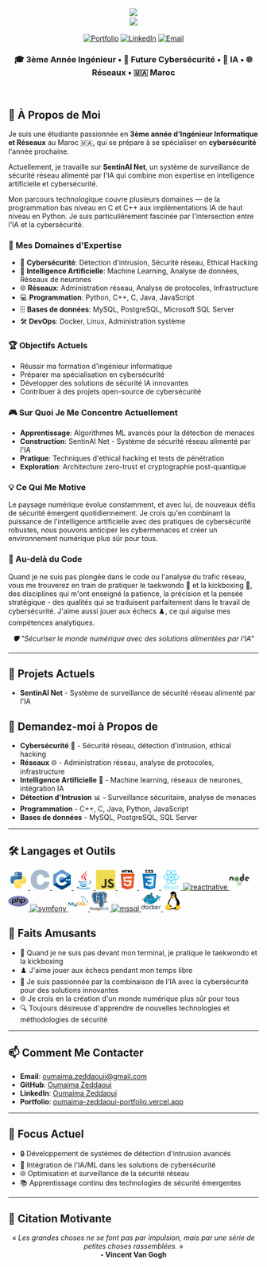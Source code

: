 <div align="center">
  <img src="https://capsule-render.vercel.app/api?type=waving&color=0:1a1a1a,30:2d2d2d,70:1e3a8a,100:1a1a1a&height=200&section=header&text=Oumaima%20Zeddaoui&fontSize=70&fontAlignY=35&animation=fadeIn&fontColor=ffffff" />
</div>

<div align="center">
  <img src="https://readme-typing-svg.herokuapp.com/?font=Fira%20Code&size=24&center=true&vCenter=true&width=800&height=70&duration=4000&lines=👋+Salut!+Je+suis+Oumaima;🎓+Étudiante+Ingénieur+Informatique+%26+Réseaux;🔐+Future+Spécialiste+en+Cybersécurité;🚀+Bienvenue+sur+mon+profil!" />
</div>

<div align="center">

[![Portfolio](https://img.shields.io/badge/🌐%20Portfolio-oumaima--zeddaoui--portfolio.vercel.app-1e3a8a?style=for-the-badge&logo=vercel&logoColor=white)](https://oumaima-zeddaoui-portfolio.vercel.app/)
[![LinkedIn](https://img.shields.io/badge/💼%20LinkedIn-Oumaima%20Zeddaoui-0077B5?style=for-the-badge&logo=linkedin&logoColor=white)](https://www.linkedin.com/in/oumaima-zeddaoui-733764321/)
[![Email](https://img.shields.io/badge/📧%20Email-Contact-D14836?style=for-the-badge&logo=gmail&logoColor=white)](mailto:oumaima.zeddaouii@gmail.com)

</div>

<h3 align="center">🎓 3ème Année Ingénieur • 🔐 Future Cybersécurité • 🤖 IA • 🌐 Réseaux • 🇲🇦 Maroc</h3>

<br/>

## 🚀 À Propos de Moi

Je suis une étudiante passionnée en **3ème année d'Ingénieur Informatique et Réseaux** au Maroc 🇲🇦, qui se prépare à se spécialiser en **cybersécurité** l'année prochaine.

Actuellement, je travaille sur **SentinAI Net**, un système de surveillance de sécurité réseau alimenté par l'IA qui combine mon expertise en intelligence artificielle et cybersécurité.

Mon parcours technologique couvre plusieurs domaines — de la programmation bas niveau en C et C++ aux implémentations IA de haut niveau en Python. Je suis particulièrement fascinée par l'intersection entre l'IA et la cybersécurité.

### 🎯 Mes Domaines d'Expertise

- 🔐 **Cybersécurité**: Détection d'intrusion, Sécurité réseau, Ethical Hacking
- 🤖 **Intelligence Artificielle**: Machine Learning, Analyse de données, Réseaux de neurones  
- 🌐 **Réseaux**: Administration réseau, Analyse de protocoles, Infrastructure
- 💻 **Programmation**: Python, C++, C, Java, JavaScript
- 🗄️ **Bases de données**: MySQL, PostgreSQL, Microsoft SQL Server
- 🛠️ **DevOps**: Docker, Linux, Administration système

### 🏆 Objectifs Actuels

- Réussir ma formation d'ingénieur informatique
- Préparer ma spécialisation en cybersécurité
- Développer des solutions de sécurité IA innovantes
- Contribuer à des projets open-source de cybersécurité

### 🎮 Sur Quoi Je Me Concentre Actuellement

- **Apprentissage**: Algorithmes ML avancés pour la détection de menaces
- **Construction**: SentinAI Net - Système de sécurité réseau alimenté par l'IA
- **Pratique**: Techniques d'ethical hacking et tests de pénétration
- **Exploration**: Architecture zero-trust et cryptographie post-quantique

### 💡 Ce Qui Me Motive

Le paysage numérique évolue constamment, et avec lui, de nouveaux défis de sécurité émergent quotidiennement. Je crois qu'en combinant la puissance de l'intelligence artificielle avec des pratiques de cybersécurité robustes, nous pouvons anticiper les cybermenaces et créer un environnement numérique plus sûr pour tous.

### 🥋 Au-delà du Code

Quand je ne suis pas plongée dans le code ou l'analyse du trafic réseau, vous me trouverez en train de pratiquer le taekwondo 🥋 et la kickboxing 🥊, des disciplines qui m'ont enseigné la patience, la précision et la pensée stratégique - des qualités qui se traduisent parfaitement dans le travail de cybersécurité. J'aime aussi jouer aux échecs ♟️, ce qui aiguise mes compétences analytiques.

<p align="center"><em>🛡️ "Sécuriser le monde numérique avec des solutions alimentées par l'IA"</em></p>

---

## 🔭 Projets Actuels

- **SentinAI Net** - Système de surveillance de sécurité réseau alimenté par l'IA

## 💬 Demandez-moi à Propos de

- **Cybersécurité** 🔐 - Sécurité réseau, détection d'intrusion, ethical hacking
- **Réseaux** 🌐 - Administration réseau, analyse de protocoles, infrastructure  
- **Intelligence Artificielle** 🤖 - Machine learning, réseaux de neurones, intégration IA
- **Détection d'Intrusion** 📊 - Surveillance sécuritaire, analyse de menaces
- **Programmation** - C++, C, Java, Python, JavaScript
- **Bases de données** - MySQL, PostgreSQL, SQL Server

---

## 🛠️ Langages et Outils

<p align="left"> 
  <a href="https://www.python.org" target="_blank" rel="noreferrer"> 
    <img src="https://raw.githubusercontent.com/devicons/devicon/master/icons/python/python-original.svg" alt="python" width="40" height="40"/> 
  </a> 
  <a href="https://www.cprogramming.com/" target="_blank" rel="noreferrer"> 
    <img src="https://raw.githubusercontent.com/devicons/devicon/master/icons/c/c-original.svg" alt="c" width="40" height="40"/> 
  </a> 
  <a href="https://www.w3schools.com/cpp/" target="_blank" rel="noreferrer"> 
    <img src="https://raw.githubusercontent.com/devicons/devicon/master/icons/cplusplus/cplusplus-original.svg" alt="cplusplus" width="40" height="40"/> 
  </a> 
  <a href="https://www.java.com" target="_blank" rel="noreferrer"> 
    <img src="https://raw.githubusercontent.com/devicons/devicon/master/icons/java/java-original.svg" alt="java" width="40" height="40"/> 
  </a> 
  <a href="https://developer.mozilla.org/en-US/docs/Web/JavaScript" target="_blank" rel="noreferrer"> 
    <img src="https://raw.githubusercontent.com/devicons/devicon/master/icons/javascript/javascript-original.svg" alt="javascript" width="40" height="40"/> 
  </a> 
  <a href="https://www.w3.org/html/" target="_blank" rel="noreferrer"> 
    <img src="https://raw.githubusercontent.com/devicons/devicon/master/icons/html5/html5-original-wordmark.svg" alt="html5" width="40" height="40"/> 
  </a> 
  <a href="https://www.w3schools.com/css/" target="_blank" rel="noreferrer"> 
    <img src="https://raw.githubusercontent.com/devicons/devicon/master/icons/css3/css3-original-wordmark.svg" alt="css3" width="40" height="40"/> 
  </a> 
  <a href="https://reactjs.org/" target="_blank" rel="noreferrer"> 
    <img src="https://raw.githubusercontent.com/devicons/devicon/master/icons/react/react-original-wordmark.svg" alt="react" width="40" height="40"/> 
  </a> 
  <a href="https://reactnative.dev/" target="_blank" rel="noreferrer"> 
    <img src="https://reactnative.dev/img/header_logo.svg" alt="reactnative" width="40" height="40"/> 
  </a> 
  <a href="https://nodejs.org" target="_blank" rel="noreferrer"> 
    <img src="https://raw.githubusercontent.com/devicons/devicon/master/icons/nodejs/nodejs-original-wordmark.svg" alt="nodejs" width="40" height="40"/> 
  </a> 
  <a href="https://www.php.net" target="_blank" rel="noreferrer"> 
    <img src="https://raw.githubusercontent.com/devicons/devicon/master/icons/php/php-original.svg" alt="php" width="40" height="40"/> 
  </a> 
  <a href="https://symfony.com" target="_blank" rel="noreferrer"> 
    <img src="https://symfony.com/logos/symfony_black_03.svg" alt="symfony" width="40" height="40"/> 
  </a> 
  <a href="https://www.mysql.com/" target="_blank" rel="noreferrer"> 
    <img src="https://raw.githubusercontent.com/devicons/devicon/master/icons/mysql/mysql-original-wordmark.svg" alt="mysql" width="40" height="40"/> 
  </a> 
  <a href="https://www.postgresql.org" target="_blank" rel="noreferrer"> 
    <img src="https://raw.githubusercontent.com/devicons/devicon/master/icons/postgresql/postgresql-original-wordmark.svg" alt="postgresql" width="40" height="40"/> 
  </a> 
  <a href="https://www.microsoft.com/en-us/sql-server" target="_blank" rel="noreferrer"> 
    <img src="https://www.svgrepo.com/show/303229/microsoft-sql-server-logo.svg" alt="mssql" width="40" height="40"/> 
  </a> 
  <a href="https://www.docker.com/" target="_blank" rel="noreferrer"> 
    <img src="https://raw.githubusercontent.com/devicons/devicon/master/icons/docker/docker-original-wordmark.svg" alt="docker" width="40" height="40"/> 
  </a> 
  <a href="https://www.linux.org/" target="_blank" rel="noreferrer"> 
    <img src="https://raw.githubusercontent.com/devicons/devicon/master/icons/linux/linux-original.svg" alt="linux" width="40" height="40"/> 
  </a> 
</p>

## 🎯 Faits Amusants

- 🥋 Quand je ne suis pas devant mon terminal, je pratique le taekwondo et la kickboxing
- ♟️ J'aime jouer aux échecs pendant mon temps libre
- 🧠 Je suis passionnée par la combinaison de l'IA avec la cybersécurité pour des solutions innovantes
- 🌐 Je crois en la création d'un monde numérique plus sûr pour tous
- 🔍 Toujours désireuse d'apprendre de nouvelles technologies et méthodologies de sécurité

---

## 📫 Comment Me Contacter

- **Email**: oumaima.zeddaouii@gmail.com
- **GitHub**: [Oumaima Zeddaoui](https://github.com/oumaimazeddaoui)
- **LinkedIn**: [Oumaima Zeddaoui](https://www.linkedin.com/in/oumaima-zeddaoui-733764321/)
- **Portfolio**: [oumaima-zeddaoui-portfolio.vercel.app](https://oumaima-zeddaoui-portfolio.vercel.app/)

---

## 🌟 Focus Actuel

- 🔒 Développement de systèmes de détection d'intrusion avancés
- 🤖 Intégration de l'IA/ML dans les solutions de cybersécurité
- 🌐 Optimisation et surveillance de la sécurité réseau
- 📚 Apprentissage continu des technologies de sécurité émergentes

---

## 💭 Citation Motivante

<div align="center">

*« Les grandes choses ne se font pas par impulsion, mais par une série de petites choses rassemblées. »*  
**- Vincent Van Gogh**

</div>


